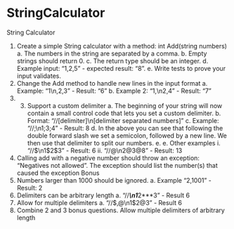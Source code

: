# StringCalculator

String Calculator 
1. Create a simple String calculator with a method: int Add(string numbers) a. The numbers in the string are separated by a comma. 
b. Empty strings should return 0. 
c. The return type should be an integer. 
d. Example input: “1,2,5” - expected result: “8”. 
e. Write tests to prove your input validates. 
2. Change the Add method to handle new lines in the input format 
a. Example: “1\n,2,3” - Result: “6” 
b. Example 2: “1,\n2,4” - Result: “7” 
3. 3. Support a custom delimiter 
a. The beginning of your string will now contain a small control code that lets you set a custom delimiter. 
b. Format: “//[delimiter]\n[delimiter separated numbers]” 
c. Example: “//;\n1;3;4” - Result: 8 
d. In the above you can see that following the double forward slash we set a semicolon, followed by a new line. We then use that delimiter to split our numbers. 
e. e. Other examples 
i. “//$\n1$2$3” - Result: 6 
ii. “//@\n2@3@8” - Result: 13 
4. Calling add with a negative number should throw an exception: “Negatives not allowed”. The exception should list the number(s) that caused the exception
Bonus 
1. Numbers larger than 1000 should be ignored. 
a. Example “2,1001” - Result: 2 
2. Delimiters can be arbitrary length 
a. “//***\n1***2***3” - Result 6 
3. Allow for multiple delimiters 
a. “//$,@\n1$2@3” - Result 6 
4. Combine 2 and 3 bonus questions. Allow multiple delimiters of arbitrary length
